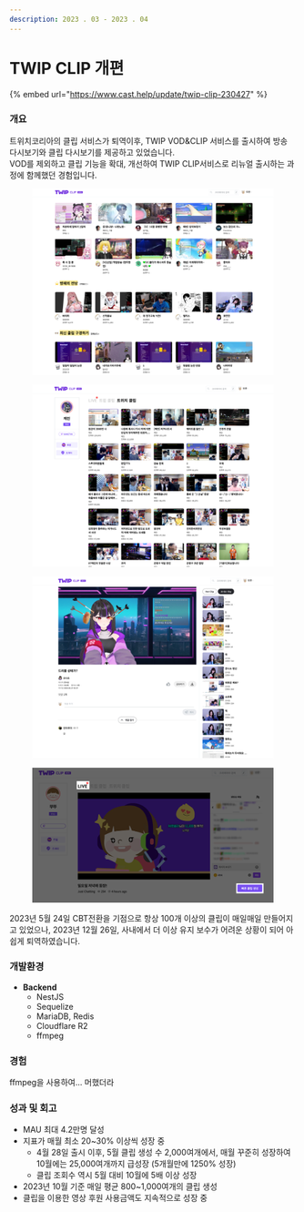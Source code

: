 ```yaml
---
description: 2023 . 03 - 2023 . 04
---
```


# TWIP CLIP 개편

{% embed url="https://www.cast.help/update/twip-clip-230427" %}

### 개요

트위치코리아의 클립 서비스가 퇴역이후, TWIP VOD\&CLIP 서비스를 출시하여 방송 다시보기와 클립 다시보기를 제공하고 있었습니다. \
VOD를 제외하고 클립 기능을 확대, 개선하여 TWIP CLIP서비스로 리뉴얼 출시하는 과정에 함께했던 경험입니다.

<figure><img src="../.gitbook/assets/image.png" alt=""><figcaption></figcaption></figure>

<figure><img src="../.gitbook/assets/image (1).png" alt=""><figcaption></figcaption></figure>

<figure><img src="../.gitbook/assets/image (2).png" alt=""><figcaption></figcaption></figure>

<figure><img src="../.gitbook/assets/image (5).png" alt=""><figcaption></figcaption></figure>

2023년 5월 24일 CBT전환을 기점으로 항상 100개 이상의 클립이 매일매일 만들어지고 있었으나, 2023년 12월 26일, 사내에서 더 이상 유지 보수가 어려운 상황이 되어 아쉽게 퇴역하였습니다.

### 개발환경

* **Backend**
  * NestJS
  * Sequelize
  * MariaDB, Redis
  * Cloudflare R2
  * ffmpeg



### 경험



ffmpeg을 사용하여... 머했더라



### 성과 및 회고

* MAU 최대 4.2만명 달성
* 지표가 매월 최소 20\~30% 이상씩 성장 중
  * 4월 28일 출시 이후, 5월 클립 생성 수 2,000여개에서, 매월 꾸준히 성장하여 10월에는 25,000여개까지 급성장 (5개월만에 1250% 성장)
  * 클립 조회수 역시 5월 대비 10월에 5배 이상 성장
* 2023년 10월 기준 매일 평균 800\~1,000여개의 클립 생성
* 클립을 이용한 영상 후원 사용금액도 지속적으로 성장 중

